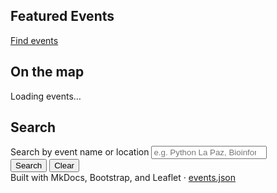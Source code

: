 <!-- Sections only; header & hero are provided by the custom theme -->

<!-- Featured -->
<section id="featured" class="mb-5">
  <div class="d-flex align-items-center justify-content-between mb-3">
    <h2 class="h4 mb-0">Featured Events</h2>
    <a href="#search" class="btn btn-outline-primary btn-sm">Find events</a>
  </div>
  <div class="row g-4" id="featured-columns">
    <!-- Filled by JS: three columns, one Bootstrap carousel per column -->
  </div>
</section>

<!-- Map -->
<section id="map" class="mb-5">
  <div class="d-flex align-items-center justify-content-between mb-3">
    <h2 class="h4 mb-0">On the map</h2>
    <span class="text-muted small" id="map-status">Loading events…</span>
  </div>
  <div id="events-map" class="rounded-3 shadow-sm"></div>
</section>

<!-- Search -->
<section id="search" class="mb-5">
  <div class="d-flex align-items-center justify-content-between mb-3">
    <h2 class="h4 mb-0">Search</h2>
    <span class="text-muted small" id="results-status"></span>
  </div>

  <div class="row g-3 mb-3">
    <div class="col-md-8">
      <label for="search-input" class="form-label">Search by event name or location</label>
      <input id="search-input" type="search" class="form-control form-control-lg" placeholder="e.g. Python La Paz, Bioinformatics, Zurich…">
    </div>
    <div class="col-md-4 d-flex align-items-end gap-2">
      <button id="search-btn" class="btn btn-primary btn-lg flex-grow-1">Search</button>
      <button id="clear-btn" class="btn btn-outline-secondary btn-lg">Clear</button>
    </div>
  </div>

  <div id="results" class="row g-4">
    <!-- Filled by JS: cards grid with results -->
  </div>
</section>

<footer class="py-4 text-center text-muted small">
  Built with MkDocs, Bootstrap, and Leaflet · <a href="assets/data/events.json">events.json</a>
</footer>